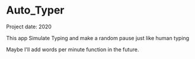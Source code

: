 # Auto_Typer

Project date: 2020

This app Simulate Typing and make a random pause just like human typing

Maybe I'll add words per minute function in the future.
